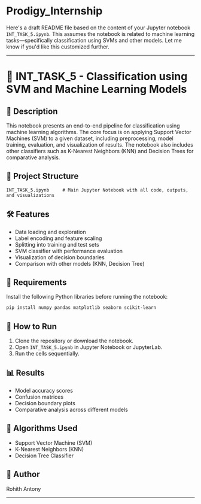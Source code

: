 # Prodigy_Internship
Here's a draft README file based on the content of your Jupyter notebook `INT_TASK_5.ipynb`. This assumes the notebook is related to machine learning tasks—specifically classification using SVMs and other models. Let me know if you'd like this customized further.

---

# 📘 INT\_TASK\_5 - Classification using SVM and Machine Learning Models

## 📄 Description

This notebook presents an end-to-end pipeline for classification using machine learning algorithms. The core focus is on applying Support Vector Machines (SVM) to a given dataset, including preprocessing, model training, evaluation, and visualization of results. The notebook also includes other classifiers such as K-Nearest Neighbors (KNN) and Decision Trees for comparative analysis.

## 📂 Project Structure

```
INT_TASK_5.ipynb     # Main Jupyter Notebook with all code, outputs, and visualizations
```

## 🛠️ Features

* Data loading and exploration
* Label encoding and feature scaling
* Splitting into training and test sets
* SVM classifier with performance evaluation
* Visualization of decision boundaries
* Comparison with other models (KNN, Decision Tree)

## 🧰 Requirements

Install the following Python libraries before running the notebook:

```bash
pip install numpy pandas matplotlib seaborn scikit-learn
```

## 🚀 How to Run

1. Clone the repository or download the notebook.
2. Open `INT_TASK_5.ipynb` in Jupyter Notebook or JupyterLab.
3. Run the cells sequentially.

## 📊 Results

* Model accuracy scores
* Confusion matrices
* Decision boundary plots
* Comparative analysis across different models

## 🧠 Algorithms Used

* Support Vector Machine (SVM)
* K-Nearest Neighbors (KNN)
* Decision Tree Classifier

## 👤 Author

Rohith Antony

---

